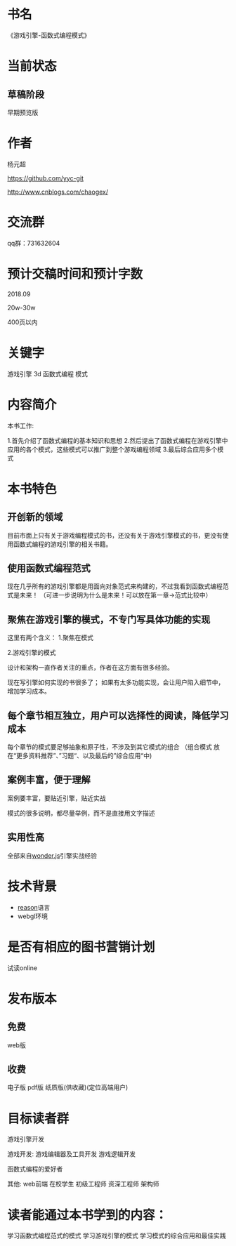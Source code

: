 # 书名

《游戏引擎-函数式编程模式》

# 当前状态

## 草稿阶段

早期预览版

# 作者

杨元超

https://github.com/yyc-git

http://www.cnblogs.com/chaogex/

# 交流群
qq群：731632604


# 预计交稿时间和预计字数
2018.09

20w-30w

400页以内


# 关键字
游戏引擎 3d 函数式编程 模式



# 内容简介

本书工作:

1.首先介绍了函数式编程的基本知识和思想
2.然后提出了函数式编程在游戏引擎中应用的各个模式，这些模式可以推广到整个游戏编程领域
3.最后综合应用多个模式







# 本书特色
## 开创新的领域
目前市面上只有关于游戏编程模式的书，还没有关于游戏引擎模式的书，更没有使用函数式编程的游戏引擎的相关书籍。



## 使用函数式编程范式
现在几乎所有的游戏引擎都是用面向对象范式来构建的，不过我看到函数式编程范式是未来！
（可进一步说明为什么是未来！可以放在第一章->范式比较中）


## 聚焦在游戏引擎的模式，不专门写具体功能的实现
这里有两个含义：
1.聚焦在模式

2.游戏引擎的模式





设计和架构一直作者关注的重点，作者在这方面有很多经验。

现在写引擎如何实现的书很多了；
如果有太多功能实现，会让用户陷入细节中，增加学习成本。




## 每个章节相互独立，用户可以选择性的阅读，降低学习成本
每个章节的模式要足够抽象和原子性，不涉及到其它模式的组合
（组合模式 放在“更多资料推荐”、”习题“、以及最后的”综合应用“中)


## 案例丰富，便于理解
案例要丰富，要贴近引擎，贴近实战

模式的很多说明，都尽量举例，而不是直接用文字描述



## 实用性高
全部来自[wonder.js](https://github.com/Wonder-Technology/Wonder.js)引擎实战经验


# 技术背景

- [reason](https://reasonml.github.io/)语言
- webgl环境





# 是否有相应的图书营销计划
试读online


# 发布版本

## 免费
web版

## 收费
电子版
pdf版
纸质版(供收藏)(定位高端用户)





# 目标读者群

游戏引擎开发

游戏开发:
游戏编辑器及工具开发
游戏逻辑开发

函数式编程的爱好者

其他:
web前端
在校学生
初级工程师
资深工程师
架构师



# 读者能通过本书学到的内容：
学习函数式编程范式的模式
学习游戏引擎的模式
学习模式的综合应用和最佳实践








